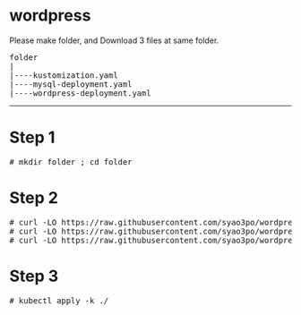 # wordpress

Please make folder, and Download 3 files at same folder.
<pre>
folder
|
|----kustomization.yaml
|----mysql-deployment.yaml
|----wordpress-deployment.yaml
</pre>
---------

# Step 1
<pre>
# mkdir folder ; cd folder
</pre>

# Step 2
<pre>
# curl -LO https://raw.githubusercontent.com/syao3po/wordpress/master/kustomization.yaml
# curl -LO https://raw.githubusercontent.com/syao3po/wordpress/master/mysql-deployment.yaml
# curl -LO https://raw.githubusercontent.com/syao3po/wordpress/master/wordpress-deployment.yaml
</pre>
# Step 3
<pre>
# kubectl apply -k ./
</pre>
